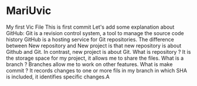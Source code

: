 # MariUvic
My first Vic File
This is first commit 
Let's add some explanation about GitHub:
Git is a revision control system, a tool to manage the source code history 
GitHub is a hosting service for Git repositories.
The difference between New repository and New project is that new repository is about Github and Git. In contrast, new project is about Git.
What is repository ? It is the storage space for my project, it allows me to share the files.
What is a branch ? Branches allow me to work on other features.
What is make  commit ? It records changes to one or more fils in my branch in which SHA is included, it identifies specific changes.A 

